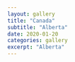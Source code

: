 ```yaml
---
layout: gallery
title: "Canada"
subtitle: "Alberta"
date: 2020-01-20
categories: gallery
excerpt: "Alberta"
---
```

